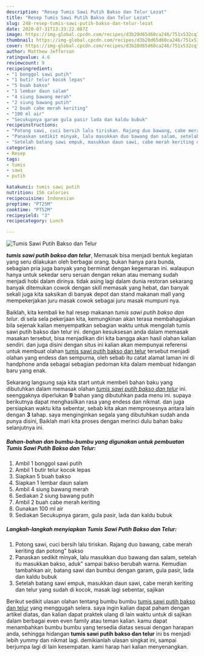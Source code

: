 ```yaml
---
description: "Resep Tumis Sawi Putih Bakso dan Telur Lezat"
title: "Resep Tumis Sawi Putih Bakso dan Telur Lezat"
slug: 248-resep-tumis-sawi-putih-bakso-dan-telur-lezat
date: 2020-07-31T13:33:22.087Z
image: https://img-global.cpcdn.com/recipes/d3b20d65d60ca246/751x532cq70/tumis-sawi-putih-bakso-dan-telur-foto-resep-utama.jpg
thumbnail: https://img-global.cpcdn.com/recipes/d3b20d65d60ca246/751x532cq70/tumis-sawi-putih-bakso-dan-telur-foto-resep-utama.jpg
cover: https://img-global.cpcdn.com/recipes/d3b20d65d60ca246/751x532cq70/tumis-sawi-putih-bakso-dan-telur-foto-resep-utama.jpg
author: Matthew Jefferson
ratingvalue: 4.6
reviewcount: 9
recipeingredient:
- "1 bonggol sawi putih"
- "1 butir telur kocok lepas"
- "5 buah bakso"
- "1 lembar daun salam"
- "4 siung bawang merah"
- "2 siung bawang putih"
- "2 buah cabe merah keriting"
- "100 ml air"
- "Secukupnya garam gula pasir lada dan kaldu bubuk"
recipeinstructions:
- "Potong sawi, cuci bersih lalu tiriskan. Rajang duo bawang, cabe merah keriting dan potong&#34; bakso"
- "Panaskan sedikit minyak, lalu masukkan duo bawang dan salam, setelah itu masukkan bakso, aduk&#34; sampai bakso berubah warna. Kemudian tambahkan air, batang sawi dan bumbui dengan garam, gula pasir, lada dan kaldu bubuk"
- "Setelah batang sawi empuk, masukkan daun sawi, cabe merah keriting dan telur yang sudah di kocok, masak lagi sebentar, sajikan"
categories:
- Resep
tags:
- tumis
- sawi
- putih

katakunci: tumis sawi putih 
nutrition: 156 calories
recipecuisine: Indonesian
preptime: "PT25M"
cooktime: "PT52M"
recipeyield: "3"
recipecategory: Lunch

---
```



![Tumis Sawi Putih Bakso dan Telur](https://img-global.cpcdn.com/recipes/d3b20d65d60ca246/751x532cq70/tumis-sawi-putih-bakso-dan-telur-foto-resep-utama.jpg)

<b><i>tumis sawi putih bakso dan telur</i></b>, Memasak bisa menjadi bentuk kegiatan yang seru dilakukan oleh berbagai orang. bukan hanya para bunda, sebagian pria juga banyak yang berminat dengan kegemaran ini. walaupun hanya untuk sekedar seru seruan dengan rekan atau memang sudah menjadi hobi dalam dirinya. tidak asing lagi dalam dunia restoran sekarang banyak ditemukan cowok dengan skill memasak yang hebat, dan banyak sekali juga kita saksikan di banyak depot dan stand makanan mall yang mempekerjakan juru masak cowok sebagai juru masak mumpuni nya.

Baiklah, kita kembali ke hal resep makanan <i>tumis sawi putih bakso dan telur</i>. di sela sela pekerjaan kita, kemungkinan akan terasa membahagiakan bila sejenak kalian menyempatkan sebagian waktu untuk mengolah tumis sawi putih bakso dan telur ini. dengan kesuksesan anda dalam memasak masakan tersebut, bisa menjadikan diri kita bangga akan hasil olahan kalian sendiri. dan juga disini dengan situs ini kalian akan mempunyai referensi untuk membuat olahan <u>tumis sawi putih bakso dan telur</u> tersebut menjadi olahan yang endess dan sempurna, oleh sebab itu catat alamat laman ini di handphone anda sebagai sebagian pedoman kita dalam membuat hidangan baru yang enak.




Sekarang langsung saja kita start untuk membeli bahan baku yang dibutuhkan dalam memasak olahan <u><i>tumis sawi putih bakso dan telur</i></u> ini. seenggaknya diperlukan <b>9</b> bahan yang dibutuhkan pada menu ini. supaya berikutnya dapat menghasilkan rasa yang endess dan nikmat. dan juga persiapkan waktu kita sebentar, sebab kita akan memprosesnya antara lain dengan <b>3</b> tahap. saya menginginkan segala yang dibutuhkan sudah anda punya disini, Baiklah mari kita proses dengan merinci dulu bahan baku selanjutnya ini.

<!--inarticleads1-->

##### Bahan-bahan dan bumbu-bumbu yang digunakan untuk pembuatan Tumis Sawi Putih Bakso dan Telur:

1. Ambil 1 bonggol sawi putih
1. Ambil 1 butir telur kocok lepas
1. Siapkan 5 buah bakso
1. Siapkan 1 lembar daun salam
1. Ambil 4 siung bawang merah
1. Sediakan 2 siung bawang putih
1. Ambil 2 buah cabe merah keriting
1. Gunakan 100 ml air
1. Sediakan Secukupnya garam, gula pasir, lada dan kaldu bubuk




<!--inarticleads2-->

##### Langkah-langkah menyiapkan Tumis Sawi Putih Bakso dan Telur:

1. Potong sawi, cuci bersih lalu tiriskan. Rajang duo bawang, cabe merah keriting dan potong&#34; bakso
1. Panaskan sedikit minyak, lalu masukkan duo bawang dan salam, setelah itu masukkan bakso, aduk&#34; sampai bakso berubah warna. Kemudian tambahkan air, batang sawi dan bumbui dengan garam, gula pasir, lada dan kaldu bubuk
1. Setelah batang sawi empuk, masukkan daun sawi, cabe merah keriting dan telur yang sudah di kocok, masak lagi sebentar, sajikan




Berikut sedikit ulasan olahan tentang bumbu bumbu <u>tumis sawi putih bakso dan telur</u> yang menggugah selera. saya ingin kalian dapat paham dengan artikel diatas, dan kalian dapat praktek ulang di lain waktu untuk di sajikan dalam berbagai even even family atau teman kalian. kamu dapat menambahkan bumbu bumbu yang tersedia diatas sesuai dengan harapan anda, sehingga hidangan <b>tumis sawi putih bakso dan telur</b> ini bs menjadi lebih yummy dan nikmat lagi. demikianlah ulasan singkat ini, sampai berjumpa lagi di lain kesempatan. kami harap hari kalian menyenangkan.
